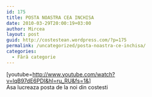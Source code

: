 ```yaml
---
id: 175
title: POSTA NOASTRA CEA INCHISA
date: 2010-03-29T20:00:19+03:00
author: Mircea
layout: post
guid: http://costestean.wordpress.com/?p=175
permalink: /uncategorized/posta-noastra-ce-inchisa/
categories:
  - Fără categorie
---
```

[youtube=http://www.youtube.com/watch?v=lqB97dE6PDI&hl=ru_RU&fs=1&]  
Asa lucreaza posta de la noi din costesti